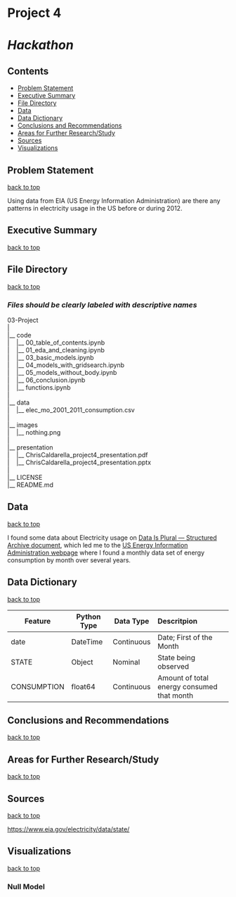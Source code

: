 # Project 4
# *Hackathon*


## Contents
 - [Problem Statement](#Problem-Statement)
 - [Executive Summary](#Executive-Summary)
 - [File Directory](#File-Directory)
 - [Data](#Data)
 - [Data Dictionary](#Data-Dictionary)
 - [Conclusions and Recommendations](#Conclusions-and-Recommendations)
 - [Areas for Further Research/Study](#Areas-for-Further-Research/Study)
 - [Sources](#Sources)
 - [Visualizations](#Visualizations)


## Problem Statement
[back to top](#Project-4)

Using data from EIA (US Energy Information Administration) are there any patterns in electricity usage in the US before or during 2012.


## Executive Summary
[back to top](#Project-4)






## File Directory
[back to top](#Project-4)
### *Files should be clearly labeled with descriptive names*
03-Project<br />
|<br />
|__ code<br />
|&nbsp;&nbsp;&nbsp;&nbsp;|__ 00_table_of_contents.ipynb <br />
|&nbsp;&nbsp;&nbsp;&nbsp;|__ 01_eda_and_cleaning.ipynb <br />
|&nbsp;&nbsp;&nbsp;&nbsp;|__ 03_basic_models.ipynb <br />
|&nbsp;&nbsp;&nbsp;&nbsp;|__ 04_models_with_gridsearch.ipynb <br />
|&nbsp;&nbsp;&nbsp;&nbsp;|__ 05_models_without_body.ipynb <br />
|&nbsp;&nbsp;&nbsp;&nbsp;|__ 06_conclusion.ipynb <br />
|&nbsp;&nbsp;&nbsp;&nbsp;|__ functions.ipynb <br />
|<br />
|__ data <br />
|&nbsp;&nbsp;&nbsp;&nbsp;|__ elec_mo_2001_2011_consumption.csv <br />
|<br />
|__ images <br />
|&nbsp;&nbsp;&nbsp;&nbsp;|__ nothing.png <br />
|<br />
|__ presentation <br />
|&nbsp;&nbsp;&nbsp;&nbsp;|__ ChrisCaldarella_project4_presentation.pdf <br />
|&nbsp;&nbsp;&nbsp;&nbsp;|__ ChrisCaldarella_project4_presentation.pptx <br />
|<br />
|__ LICENSE <br />
|__ README.md <br />


## Data
[back to top](#Project-4)

I found some data about Electricity usage on [Data Is Plural — Structured Archive document](https://docs.google.com/spreadsheets/d/1wZhPLMCHKJvwOkP4juclhjFgqIY8fQFMemwKL2c64vk/edit#gid=0), which led me to the [US Energy Information Administration webpage](https://www.eia.gov/electricity/data/state/) where I found a monthly data set of energy consumption by month over several years.


## Data Dictionary
[back to top](#Project-4)

| Feature              | Python Type | Data Type  | Descritpion   |
| ---                  | ---         | ---        | :---           |
| date                 | DateTime    | Continuous | Date; First of the Month |
| STATE                | Object      | Nominal    | State being observed |
| CONSUMPTION          | float64     | Continuous | Amount of total energy consumed that month |



## Conclusions and Recommendations
[back to top](#Project-4)




## Areas for Further Research/Study
[back to top](#Project-4)




## Sources
[back to top](#Project-4)

https://www.eia.gov/electricity/data/state/ <br/>



## Visualizations
[back to top](#Project-4)

### Null Model

